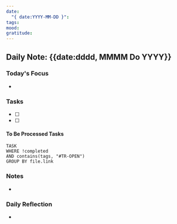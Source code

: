 ```yaml
---
date:
  "{ date:YYYY-MM-DD }":
tags:
mood:
gratitude:
---
```


## Daily Note: {{date:dddd, MMMM Do YYYY}}

### Today's Focus
- 

### Tasks
- [ ] 
- [ ] 
#### To Be Processed Tasks
```dataview
TASK
WHERE !completed
AND contains(tags, "#TR-OPEN")
GROUP BY file.link
```
### Notes
- 

### Daily Reflection
- 
